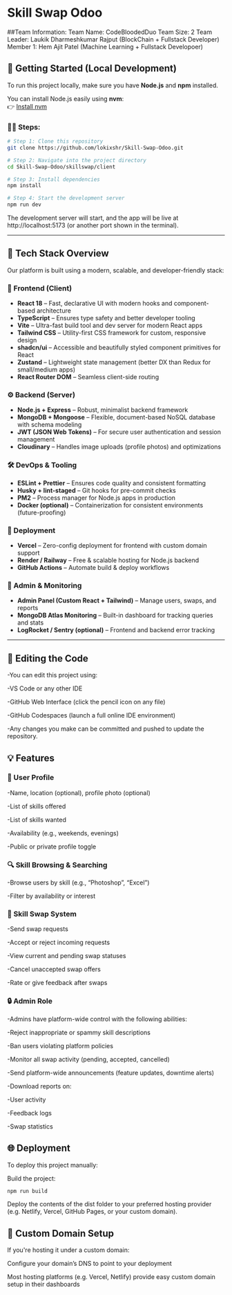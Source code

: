 # Skill Swap Odoo

##Team Information:
Team Name: CodeBloodedDuo
Team Size: 2
Team Leader: Laukik Dharmeshkumar Rajput (BlockChain + Fullstack Developer)
Member 1: Hem Ajit Patel (Machine Learning + Fullstack Developoer)
  
## 🚀 Getting Started (Local Development)

To run this project locally, make sure you have **Node.js** and **npm** installed.

You can install Node.js easily using **nvm**:  
👉 [Install nvm](https://github.com/nvm-sh/nvm#installing-and-updating)

### 🧑‍💻 Steps:

```bash
# Step 1: Clone this repository
git clone https://github.com/lokixshr/Skill-Swap-Odoo.git

# Step 2: Navigate into the project directory
cd Skill-Swap-Odoo/skillswap/client

# Step 3: Install dependencies
npm install

# Step 4: Start the development server
npm run dev
```
The development server will start, and the app will be live at http://localhost:5173 (or another port shown in the terminal).

---

## 🧪 Tech Stack Overview

Our platform is built using a modern, scalable, and developer-friendly stack:

### 🔷 Frontend (Client)
- **React 18** – Fast, declarative UI with modern hooks and component-based architecture
- **TypeScript** – Ensures type safety and better developer tooling
- **Vite** – Ultra-fast build tool and dev server for modern React apps
- **Tailwind CSS** – Utility-first CSS framework for custom, responsive design
- **shadcn/ui** – Accessible and beautifully styled component primitives for React
- **Zustand** – Lightweight state management (better DX than Redux for small/medium apps)
- **React Router DOM** – Seamless client-side routing

### ⚙️ Backend (Server)
- **Node.js + Express** – Robust, minimalist backend framework
- **MongoDB + Mongoose** – Flexible, document-based NoSQL database with schema modeling
- **JWT (JSON Web Tokens)** – For secure user authentication and session management
- **Cloudinary** – Handles image uploads (profile photos) and optimizations

### 🛠️ DevOps & Tooling
- **ESLint + Prettier** – Ensures code quality and consistent formatting
- **Husky + lint-staged** – Git hooks for pre-commit checks
- **PM2** – Process manager for Node.js apps in production
- **Docker (optional)** – Containerization for consistent environments (future-proofing)

### 🚀 Deployment
- **Vercel** – Zero-config deployment for frontend with custom domain support
- **Render / Railway** – Free & scalable hosting for Node.js backend
- **GitHub Actions** – Automate build & deploy workflows

### 🔐 Admin & Monitoring
- **Admin Panel (Custom React + Tailwind)** – Manage users, swaps, and reports
- **MongoDB Atlas Monitoring** – Built-in dashboard for tracking queries and stats
- **LogRocket / Sentry (optional)** – Frontend and backend error tracking

---

## 🧩 Editing the Code

-You can edit this project using:

-VS Code or any other IDE

-GitHub Web Interface (click the pencil icon on any file)

-GitHub Codespaces (launch a full online IDE environment)

-Any changes you make can be committed and pushed to update the repository.

## 💡 Features
### 👤 User Profile

-Name, location (optional), profile photo (optional)

-List of skills offered

-List of skills wanted

-Availability (e.g., weekends, evenings)

-Public or private profile toggle

### 🔍 Skill Browsing & Searching

-Browse users by skill (e.g., “Photoshop”, “Excel”)

-Filter by availability or interest

### 🔁 Skill Swap System

-Send swap requests

-Accept or reject incoming requests

-View current and pending swap statuses

-Cancel unaccepted swap offers

-Rate or give feedback after swaps

### 🔒 Admin Role

-Admins have platform-wide control with the following abilities:

-Reject inappropriate or spammy skill descriptions

-Ban users violating platform policies

-Monitor all swap activity (pending, accepted, cancelled)

-Send platform-wide announcements (feature updates, downtime alerts)

-Download reports on:

-User activity

-Feedback logs

-Swap statistics

## 🌐 Deployment

To deploy this project manually:

Build the project:

```bash
npm run build
```
Deploy the contents of the dist folder to your preferred hosting provider
(e.g. Netlify, Vercel, GitHub Pages, or your custom domain).

## 🔗 Custom Domain Setup

If you're hosting it under a custom domain:

Configure your domain’s DNS to point to your deployment

Most hosting platforms (e.g. Vercel, Netlify) provide easy custom domain setup in their dashboards

